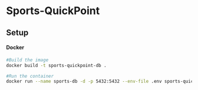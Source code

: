 # Sports-QuickPoint

## Setup

#### Docker
```sh
#Build the image
docker build -t sports-quickpoint-db .

#Run the container
docker run --name sports-db -d -p 5432:5432 --env-file .env sports-quickpoint-db
```
